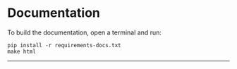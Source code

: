 # Documentation

To build the documentation, open a terminal and run:

```
pip install -r requirements-docs.txt
make html
```

---------------------------------------------------------------------------------------------------------
